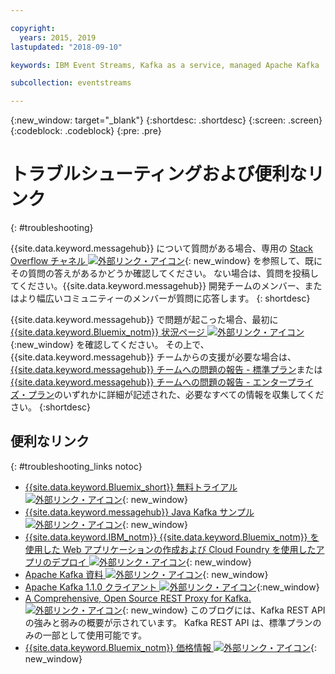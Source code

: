 ```yaml
---

copyright:
  years: 2015, 2019
lastupdated: "2018-09-10"

keywords: IBM Event Streams, Kafka as a service, managed Apache Kafka

subcollection: eventstreams

---
```


{:new_window: target="_blank"}
{:shortdesc: .shortdesc}
{:screen: .screen}
{:codeblock: .codeblock}
{:pre: .pre}



# トラブルシューティングおよび便利なリンク
{: #troubleshooting}

{{site.data.keyword.messagehub}} について質問がある場合、専用の [Stack Overflow チャネル ![外部リンク・アイコン](../../icons/launch-glyph.svg "外部リンク・アイコン")](https://stackoverflow.com/questions/tagged/ibm-eventstreams){: new_window} を参照して、既にその質問の答えがあるかどうか確認してください。
ない場合は、質問を投稿してください。{{site.data.keyword.messagehub}} 開発チームのメンバー、またはより幅広いコミュニティーのメンバーが質問に応答します。
{: shortdesc}

{{site.data.keyword.messagehub}} で問題が起こった場合、最初に [{{site.data.keyword.Bluemix_notm}} 状況ページ ![外部リンク・アイコン](../../icons/launch-glyph.svg "外部リンク・アイコン")](https://cloud.ibm.com/status?selected=status){:new_window} を確認してください。 その上で、{{site.data.keyword.messagehub}} チームからの支援が必要な場合は、[{{site.data.keyword.messagehub}} チームへの問題の報告 - 標準プラン](/docs/services/EventStreams?topic=eventstreams-report_problem)または[{{site.data.keyword.messagehub}} チームへの問題の報告 - エンタープライズ・プラン](/docs/services/EventStreams?topic=eventstreams-report_problem)のいずれかに詳細が記述された、必要なすべての情報を収集してください。
{:shortdesc}

## 便利なリンク
{: #troubleshooting_links notoc}

*  [{{site.data.keyword.Bluemix_short}} 無料トライアル ![外部リンク・アイコン](../../icons/launch-glyph.svg "外部リンク・アイコン")](https://apps.admin.ibmcloud.com/manage/trial/bluemix.html){: new_window}
*  [{{site.data.keyword.messagehub}} Java Kafka サンプル ![外部リンク・アイコン](../../icons/launch-glyph.svg "外部リンク・アイコン")](https://github.com/ibm-messaging/event-streams-samples/tree/master/kafka-java-console-sample){: new_window}
*  [{{site.data.keyword.IBM_notm}} {{site.data.keyword.Bluemix_notm}} を使用した Web アプリケーションの作成および Cloud Foundry を使用したアプリのデプロイ ![外部リンク・アイコン](../../icons/launch-glyph.svg "外部リンク・アイコン")](https://cloud.ibm.com/docs/starters?topic=starters-download-modify-and-redeploy-your-cloud-foundry-app-with-the-command-line-interface#download-modify-and-redeploy-your-cloud-foundry-app-with-the-command-line-interface){: new_window}
*  [Apache Kafka 資料 ![外部リンク・アイコン](../../icons/launch-glyph.svg "外部リンク・アイコン")](http://kafka.apache.org/documentation.html){: new_window}
*  [Apache Kafka 1.1.0 クライアント ![外部リンク・アイコン](../../icons/launch-glyph.svg "外部リンク・アイコン")](https://archive.apache.org/dist/kafka/1.1.0/kafka-1.1.0-src.tgz){:new_window}
*  [A Comprehensive, Open Source REST Proxy for Kafka. ![外部リンク・アイコン](../../icons/launch-glyph.svg "外部リンク・アイコン")](http://www.confluent.io/blog/a-comprehensive-open-source-rest-proxy-for-kafka/){: new_window} 
	このブログには、Kafka REST API の強みと弱みの概要が示されています。 Kafka REST API は、標準プランのみの一部として使用可能です。
*  [{{site.data.keyword.Bluemix_notm}} 価格情報 ![外部リンク・アイコン](../../icons/launch-glyph.svg "外部リンク・アイコン")](https://cloud.ibm.com/docs/billing-usage?topic=billing-usage-cost#cost){: new_window}


